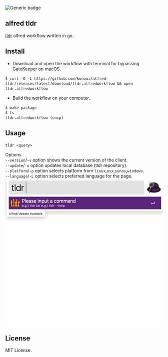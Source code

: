 ![Generic badge](https://github.com/konoui/alfred-tldr/workflows/test/badge.svg)

## alfred tldr
[tldr](https://github.com/tldr-pages/tldr) alfred workflow written in go.

## Install
- Download and open the workflow with terminal for bypassing GateKeeper on macOS.
```
$ curl -O -L https://github.com/konoui/alfred-tldr/releases/latest/download/tldr.alfredworkflow && open tldr.alfredworkflow
```

- Build the workflow on your computer.
```
$ make package
$ ls
tldr.alfredworkflow (snip)
```

## Usage
`tldr <query>`

Options   
`--version`/`-v` option shows the current version of the client.   
`--update`/`-u` option updates local database (tldr repository).  
`--platform`/`-p` option selects platform from `linux`,`osx`,`sunos`,`windows`.  
`--language`/`-L` option selects preferred language for the page.
![alfred-tldr](./alfred-tldr.gif)

## License
MIT License.
